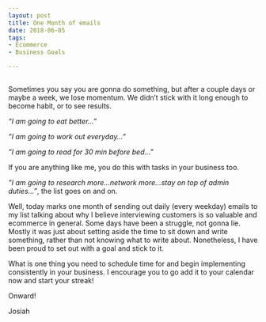 ```yaml
---
layout: post
title: One Month of emails
date: 2018-06-05
tags:
- Ecommerce
- Business Goals

---
```


## 

Sometimes you say you are gonna do something, but after a couple days or maybe a week, we lose momentum. We didn’t stick with it long enough to become habit, or to see results. 

_“I am going to eat better…”_

_”I am going to work out everyday…”_

_”I am going to read for 30 min before bed…”_

If you are anything like me, you do this with tasks in your business too. 

_”I am going to research more…network more…stay on top of admin duties…”_, the list goes on and on.

Well, today marks one month of sending out daily (every weekday) emails to my list talking about why I believe interviewing customers is so valuable and ecommerce in general. Some days have been a struggle, not gonna lie. Mostly it was just about setting aside the time to sit down and write something, rather than not knowing what to write about. Nonetheless, I have been proud to set out with a goal and stick to it. 

What is one thing you need to schedule time for and begin implementing consistently in your business. I encourage you to go add it to your calendar now and start your streak!

Onward!

Josiah
 